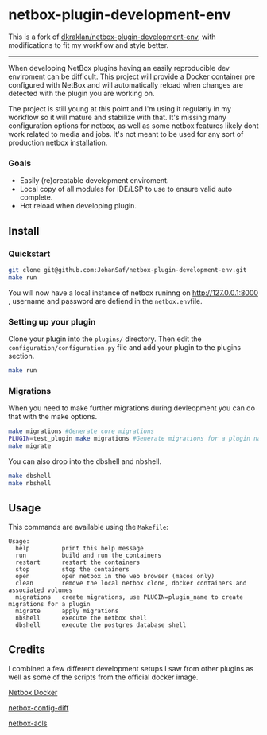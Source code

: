 # netbox-plugin-development-env

This is a fork of [dkraklan/netbox-plugin-development-env](https://github.com/dkraklan/netbox-plugin-development-env), with modifications to fit my workflow and style better.

---

When developing NetBox plugins having an easily reproducible dev enviroment can be difficult. This project will provide a Docker container pre configured with NetBox and will automatically reload when changes are detected with the plugin you are working on.

The project is still young at this point and I'm using it regularly in my workflow so it will mature and stabilize with that. It's missing many configuration options for netbox, as well as some netbox features likely dont work related to media and jobs. It's not meant to be used for any sort of production netbox installation.

### Goals
- Easily (re)creatable development enviroment.
- Local copy of all modules for IDE/LSP to use to ensure valid auto complete.
- Hot reload when developing plugin.


## Install
### Quickstart
```bash
git clone git@github.com:JohanSaf/netbox-plugin-development-env.git
make run
```
You will now have a local instance of netbox runinng on http://127.0.0.1:8000 , username and password are defiend in the `netbox.env`file.

### Setting up your plugin
Clone your plugin into the `plugins/` directory. Then edit the `configuration/configuration.py` file and add your plugin to the plugins section.
```bash
make run
```

### Migrations
When you need to make further migrations during devleopment you can do that with the make options.
```bash
make migrations #Generate core migrations
PLUGIN=test_plugin make migrations #Generate migrations for a plugin named test_plugin
make migrate
```
You can also drop into the dbshell and nbshell.

```bash
make dbshell
make nbshell
```

## Usage
This commands are available using the `Makefile`:
```
Usage:
  help         print this help message
  run          build and run the containers
  restart      restart the containers
  stop         stop the containers
  open         open netbox in the web browser (macos only)
  clean        remove the local netbox clone, docker containers and associated volumes
  migrations   create migrations, use PLUGIN=plugin_name to create migrations for a plugin
  migrate      apply migrations
  nbshell      execute the netbox shell
  dbshell      execute the postgres database shell
```

## Credits
I combined a few different development setups I saw from other plugins as well as some of the scripts from the official docker image.

[Netbox Docker](https://github.com/netbox-community/netbox-docker)

[netbox-config-diff](https://github.com/miaow2/netbox-config-diff/tree/develop)

[netbox-acls](https://github.com/netbox-community/netbox-acls/)
